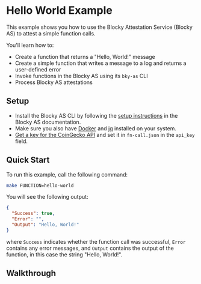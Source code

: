 # Hello World Example

This example shows you how to use the Blocky Attestation Service (Blocky AS) to
attest a simple function calls.

You'll learn how to:
- Create a function that returns a "Hello, World!" message
- Create a simple function that writes a message to a log and returns a
user-defined error
- Invoke functions in the Blocky AS using its `bky-as` CLI
- Process Blocky AS attestations

## Setup

- Install the Blocky AS CLI by following the
[setup instructions](https://blocky-docs.redocly.app/attestation-service/setup)
in the Blocky AS documentation. 
- Make sure you also have
[Docker](https://www.docker.com/) and [jq](https://jqlang.org/) installed on
your system.
- [Get a key for the CoinGecko API](https://docs.coingecko.com/reference/setting-up-your-api-key) 
and set it in `fn-call.json` in the `api_key` field. 

## Quick Start

To run this example, call the following command:

```bash
make FUNCTION=hello-world
```

You will see the following output:

```json
{
  "Success": true,
  "Error": "",
  "Output": "Hello, World!"
}
```

where `Success` indicates whether the function call was successful, `Error`
contains any error messages, and `Output` contains the output of the function, 
in this case the string "Hello, World!".

## Walkthrough

